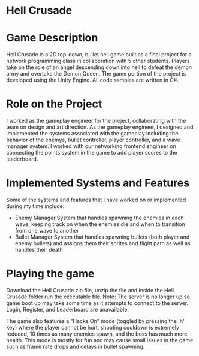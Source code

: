 # Hell Crusade

# Game Description
Hell Crusade is a 2D top-down, bullet hell game built as a final project for a network programming class in collaboration with 5 other students. Players take on the role of an angel descending down into hell to defeat the demon army and overtake the Demon Queen. The game portion of the project is developed using the Unity Engine. All code samples are written in C#.

# Role on the Project
I worked as the gameplay engineer for the project, collaborating with the team on design and art direction. As the gameplay engineer, I designed and implemented the systems associated with the gameplay including the behavior of the enemys, bullet controller, player controller, and a wave manager system. I worked with our networking frontend engineer on connecting the points system in the game to add player scores to the leaderboard.

# Implemented Systems and Features 
Some of the systems and features that I have worked on or implemented during my time include:
 * Enemy Manager System that handles spawning the enemies in each wave, keeping track on when the enemies die and when to transition from one wave to another
 * Bullet Manager System that handles spawning bullets (both player and enemy bullets) and assigns them their sprites and flight path as well as handles their death 

# Playing the game
Download the Hell Crusade zip file, unzip the file and inside the Hell Crusade folder run the executable file. 
Note: The server is no longer up so game boot up may take some time as it attempts to connect to the server. Login, Register, and Leaderboard are unavailable.

The game also features a "Hacks On" mode (toggled by pressing the 'h' key) where the player cannot be hurt, shooting cooldown is extremely reduced, 10 times as many enemies spawn, and the boss has much more health. This mode is mostly for fun and may cause small issues in the game such as frame rate drops and delays in bullet spawning.
